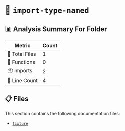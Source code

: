 # 📁 `import-type-named`

## 📊 Analysis Summary For Folder

| Metric | Count |
|--------|-------|
| 📁 Total Files | 1 |
| 🔧 Functions | 0 |
| 📦 Imports | 2 |
| 🔢 Line Count | 4 |


## 📋 Files

This section contains the following documentation files:

- [`fixture`](./fixture.md)